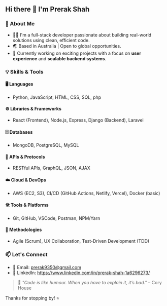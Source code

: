 ## Hi there 👋 I'm Prerak Shah

### 🚀 About Me
- 🧑‍💻 I'm a full-stack developer passionate about building real-world solutions using clean, efficient code.
- 🌏 Based in Australia | Open to global opportunities.
- 💼 Currently working on exciting projects with a focus on **user experience** and **scalable backend systems**.

### 💡 Skills & Tools

#### 🖥️ Languages
- Python, JavaScript, HTML, CSS, SQL, php

#### ⚙️ Libraries & Frameworks
- React (Frontend), Node.js, Express, Django (Backend), Laravel

#### 🗄️ Databases
- MongoDB, PostgreSQL, MySQL

#### 🔌 APIs & Protocols
- RESTful APIs, GraphQL, JSON, AJAX

#### ☁️ Cloud & DevOps
- AWS (EC2, S3), CI/CD (GitHub Actions, Netlify, Vercel), Docker (basic)

#### 🛠️ Tools & Platforms
- Git, GitHub, VSCode, Postman, NPM/Yarn

#### 🔄 Methodologies
- Agile (Scrum), UX Collaboration, Test-Driven Development (TDD)

### 📫 Let's Connect
- 📧 Email: prerak9350@gmail.com 
- 💼 LinkedIn: https://www.linkedin.com/in/prerak-shah-1a6296273/

> 💬 *"Code is like humour. When you have to explain it, it’s bad."* – Cory House

Thanks for stopping by! ⭐
<!--
**perk5/perk5** is a ✨ _special_ ✨ repository because its `README.md` (this file) appears on your GitHub profile.

Here are some ideas to get you started:

- 🔭 I’m currently working on ...
- 🌱 I’m currently learning ...
- 👯 I’m looking to collaborate on ...
- 🤔 I’m looking for help with ...
- 💬 Ask me about ...
- 📫 How to reach me: ...
- 😄 Pronouns: ...
- ⚡ Fun fact: ...
-->
